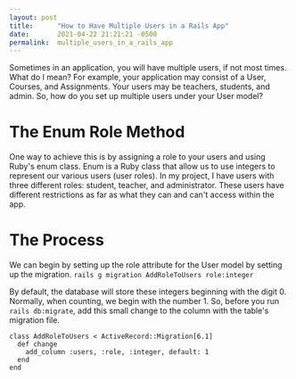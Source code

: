 ```yaml
---
layout: post
title:      "How to Have Multiple Users in a Rails App"
date:       2021-04-22 21:21:21 -0500
permalink:  multiple_users_in_a_rails_app
---
```


Sometimes in an application, you will have multiple users, if not most times. What do I mean? For example, your application may consist of a User, Courses, and Assignments. Your users may be teachers, students, and admin. So, how do you set up multiple users under your User model?


# The Enum Role Method

One way to achieve this is by assigning a role to your users and using Ruby's enum class. Enum is a Ruby class that allow us to use integers to represent our various users (user roles). 
In my project, I have users with three different roles: student, teacher, and administrator. These users have different restrictions as far as what they can and can't access within the app.

# The Process
We can begin by setting up the role attribute for the User model by setting up the migration.
```rails g migration AddRoleToUsers role:integer```

By default, the database will store these integers beginning with the digit 0. Normally, when counting, we begin with the number 1. So, before you run ```rails db:migrate```, add this small change to the column with the table's migration file.

```
class AddRoleToUsers < ActiveRecord::Migration[6.1]
  def change
    add_column :users, :role, :integer, default: 1
  end
end
```

